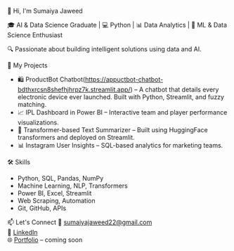 👋 Hi, I'm Sumaiya Jaweed

🎓 AI & Data Science Graduate | 💻 Python | 📊 Data Analytics | 🤖 ML & Data Science Enthusiast

🔍 Passionate about building intelligent solutions using data and AI.

 🚀 My Projects
- 🛍️ ProductBot Chatbot(https://appuctbot-chatbot-bdthxrcsn8shefhjhrpz7k.streamlit.app/) – A chatbot that details every electronic device ever launched. Built with Python, Streamlit, and fuzzy matching.
- 📈 IPL Dashboard in Power BI – Interactive team and player performance visualizations.
- 🧠 Transformer-based Text Summarizer – Built using HuggingFace transformers and deployed on Streamlit.
- 📊 Instagram User Insights – SQL-based analytics for marketing teams.

 🛠️ Skills
- Python, SQL, Pandas, NumPy
- Machine Learning, NLP, Transformers
- Power BI, Excel, Streamlit
- Web Scraping, Automation
- Git, GitHub, APIs

 📫 Let's Connect
📧 sumaiyajaweed22@gmail.com  
🔗 [LinkedIn](www.linkedin.com/in/sumaiya-jaweed22)  
🌐 [Portfolio]() – coming soon


